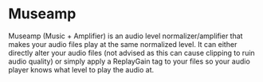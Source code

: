 # Museamp
Museamp (Music + Amplifier) is an audio level normalizer/amplifier that makes your audio files play at the same normalized level. It can either directly alter your audio files (not advised as this can cause clipping to ruin audio quality) or simply apply a ReplayGain tag to your files so your audio player knows what level to play the audio at.
